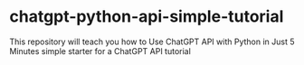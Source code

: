 # chatgpt-python-api-simple-tutorial
This repository will teach you how to Use ChatGPT API with Python in Just 5 Minutes
simple starter for a ChatGPT API tutorial
